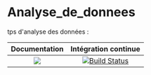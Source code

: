 # Analyse_de_donnees
tps d'analyse des données :


| **Documentation** | **Intégration continue** 
|:-----------------:|:------------------------:
| [![](https://img.shields.io/badge/docs-dev-blue.svg)](https://mathn7.github.io/Analyse_de_donnees/dev/index.html) |[![Build Status](https://travis-ci.com/mathn7/Analyse_de_donnees.svg?token=7MnuezU9siusbUxpxFBx&branch=master)](https://travis-ci.com/mathn7/Analyse_de_donnees)|

